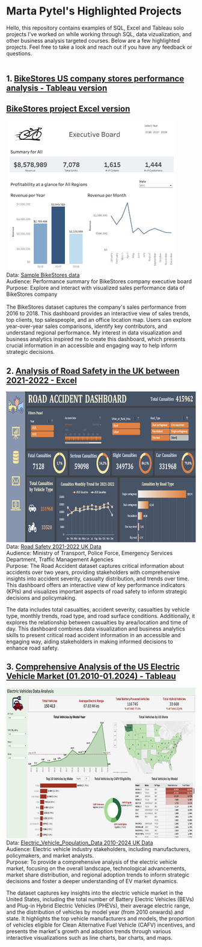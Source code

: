 # **Marta Pytel's Highlighted Projects**

Hello, this repository contains examples of SQL, Excel and Tableau solo projects I've worked on while working through SQL, data vizualization, and other business analysis targeted courses. Below are a few highlighted projects. Feel free to take a look and reach out if you have any feedback or questions.<br><br>

## 1. **[BikeStores US company stores performance analysis - Tableau version](https://public.tableau.com/views/BikeStore_17164798131360/Dashboard1?:language=en-US&publish=yes&:sid=&:display_count=n&:origin=viz_share_link)**<br>
## [BikeStores project Excel version](https://github.com/martapytel/files/blob/main/BikeStores%20Excel.xlsx) <br>
<img src="https://github.com/martapytel/images/blob/main/Image%2027-05-2024%20at%2012.20.jpeg" data-canonical-src="https://gyazo.com/eb5c5741b6a9a16c692170a41a49c858.png" width="450" height="400" /> <br>
Data: [Sample BikeStores data](https://docs.google.com/spreadsheets/d/1ESMiCguVJjUzjVNxLffngDrHsQcMFHrt/edit#gid=1194135803)<br>
Audience: Performance summary for BikeStores company executive board<br>
Purpose: Explore and interact with visualized sales performance data of BikeStores company <br><br>
The BikeStores dataset captures the company's sales performance from 2016 to 2018. This dashboard provides an interactive view of sales trends, top clients, top salespeople, and an office location map. Users can explore year-over-year sales comparisons, identify key contributors, and understand regional performance. My interest in data visualization and business analytics inspired me to create this dashboard, which presents crucial information in an accessible and engaging way to help inform strategic decisions.

## 2. **[Analysis of Road Safety in the UK between 2021-2022 - Excel](https://github.com/martapytel/files/blob/main/Road%20Accident%20Dashboard.xlsx)**<br>

<img src="https://raw.githubusercontent.com/martapytel/images/main/Screenshot%202024-06-17%20at%2010.04.29.png" data-canonical-src="https://gyazo.com/eb5c5741b6a9a16c692170a41a49c858.png" width="800" height="400" /> <br>
Data: [Road Safety 2021-2022 UK Data](https://docs.google.com/spreadsheets/d/1R_uaoZL18nRbqC_MULVne90h3SdRbAyn/edit?usp=sharing&ouid=103036376235127672085&rtpof=true&sd=true)<br>
Audience: Ministry of Transport, Police Force, Emergency Services Department, Traffic Management Agencies<br>
Purpose: The Road Accident dataset captures critical information about accidents over two years, providing stakeholders with comprehensive insights into accident severity, casualty distribution, and trends over time. This dashboard offers an interactive view of key performance indicators (KPIs) and visualizes important aspects of road safety to inform strategic decisions and policymaking. <br>

The data includes total casualties, accident severity, casualties by vehicle type, monthly trends, road type, and road surface conditions. Additionally, it explores the relationship between casualties by area/location and time of day. This dashboard combines data visualization and business analytics skills to present critical road accident information in an accessible and engaging way, aiding stakeholders in making informed decisions to enhance road safety. 

## 3. **[Comprehensive Analysis of the US Electric Vehicle Market (01.2010-01.2024) - Tableau](https://public.tableau.com/views/ElectricVehiclesDataAnalysis_17189742768510/Dashboard1?:language=en-US&publish=yes&:sid=&:display_count=n&:origin=viz_share_link)**<br>

<img src="https://raw.githubusercontent.com/martapytel/images/main/EV%20dashboard.jpg" data-canonical-src="https://gyazo.com/eb5c5741b6a9a16c692170a41a49c858.png" width="700" height="400" /> <br>
Data: [Electric_Vehicle_Population_Data 2010-2024 UK Data](https://docs.google.com/spreadsheets/d/1XMlTOJCI4Csq0qHF6ZvI97ei690USPeAwzmechbvVyk/edit?usp=sharing)<br>
Audience: Electric vehicle industry stakeholders, including manufacturers, policymakers, and market analysts.<br>
Purpose: To provide a comprehensive analysis of the electric vehicle market, focusing on the overall landscape, technological advancements, market share distribution, and regional adoption trends to inform strategic decisions and foster a deeper understanding of EV market dynamics.<br>

The dataset captures key insights into the electric vehicle market in the United States, including the total number of Battery Electric Vehicles (BEVs) and Plug-in Hybrid Electric Vehicles (PHEVs), their average electric range, and the distribution of vehicles by model year (from 2010 onwards) and state. It highlights the top vehicle manufacturers and models, the proportion of vehicles eligible for Clean Alternative Fuel Vehicle (CAFV) incentives, and presents the market's growth and adoption trends through various interactive visualizations such as line charts, bar charts, and maps.

